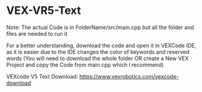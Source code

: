 # VEX-VR5-Text
Note: The actual Code is in FolderName/src/main.cpp but all the folder and files are needed to run it

For a better understanding, download the code and open it in VEXCode IDE, as it is easier due to the IDE changes the color of keywords and reserved words (You will need to download the whole folder OR create a New VEX Project and copy the Code from main.cpp which I recommend)

VEXcode V5 Text Download:
https://www.vexrobotics.com/vexcode-download
